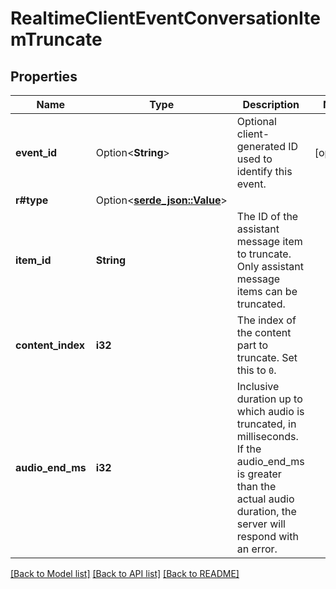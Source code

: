 # RealtimeClientEventConversationItemTruncate

## Properties

Name | Type | Description | Notes
------------ | ------------- | ------------- | -------------
**event_id** | Option<**String**> | Optional client-generated ID used to identify this event. | [optional]
**r#type** | Option<[**serde_json::Value**](.md)> |  | 
**item_id** | **String** | The ID of the assistant message item to truncate. Only assistant message  items can be truncated.  | 
**content_index** | **i32** | The index of the content part to truncate. Set this to `0`. | 
**audio_end_ms** | **i32** | Inclusive duration up to which audio is truncated, in milliseconds. If  the audio_end_ms is greater than the actual audio duration, the server  will respond with an error.  | 

[[Back to Model list]](../README.md#documentation-for-models) [[Back to API list]](../README.md#documentation-for-api-endpoints) [[Back to README]](../README.md)


